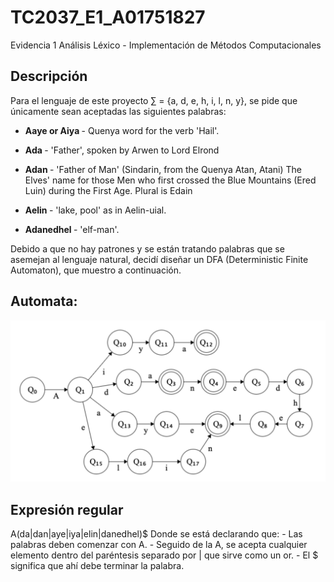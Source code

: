 # TC2037_E1_A01751827
Evidencia 1 Análisis Léxico - Implementación de Métodos Computacionales
<h2>Descripción</h2>
Para el lenguaje de este proyecto ∑ = {a, d, e, h, i, l, n, y}, se pide que únicamente sean aceptadas las siguientes palabras:

- <strong> Aaye or Aiya  </strong> - Quenya word for the verb 'Hail'.

- <strong> Ada </strong> - 'Father', spoken by Arwen to Lord Elrond

- <strong> Adan </strong> - 'Father of Man' (Sindarin, from the Quenya Atan, Atani) The Elves' name for those Men who first crossed the Blue Mountains (Ered Luin) during the First Age. Plural is Edain

- <strong> Aelin </strong> - 'lake, pool' as in Aelin-uial.

- <strong> Adanedhel </strong> - 'elf-man'.

Debido a que no hay patrones y se están tratando palabras que se asemejan al lenguaje natural, decidí diseñar un DFA (Deterministic Finite Automaton), que muestro a continuación. 

<h2>Automata:</h2>
<img src="https://github.com/XimePerezEscalante/TC2037_E1_A01751827/blob/main/Automata_A01751827.png?raw=true" alt="automata">

<h2>Expresión regular</h2>
A(da|dan|aye|iya|elin|danedhel)$
Donde se está declarando que:
- Las palabras deben comenzar con A.
- Seguido de la A, se acepta cualquier elemento dentro del paréntesis separado por | que sirve como un or.
- El $ significa que ahí debe terminar la palabra.
